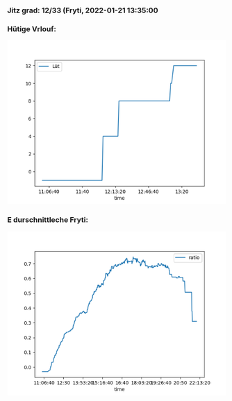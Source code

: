 ### Jitz grad: 12/33 (Fryti, 2022-01-21 13:35:00

### Hütige Vrlouf:
![Graph](Today.png)

### E durschnittleche Fryti:
![Graph](Fryti.png)